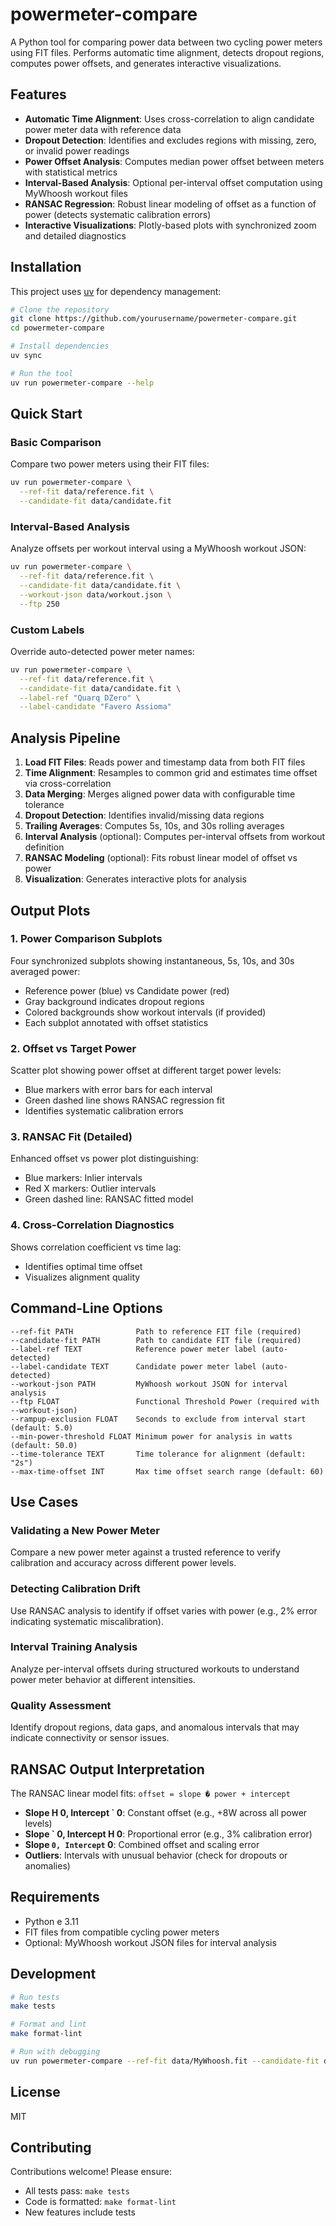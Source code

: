 # powermeter-compare

A Python tool for comparing power data between two cycling power meters using FIT files. Performs automatic time alignment, detects dropout regions, computes power offsets, and generates interactive visualizations.

## Features

- **Automatic Time Alignment**: Uses cross-correlation to align candidate power meter data with reference data
- **Dropout Detection**: Identifies and excludes regions with missing, zero, or invalid power readings
- **Power Offset Analysis**: Computes median power offset between meters with statistical metrics
- **Interval-Based Analysis**: Optional per-interval offset computation using MyWhoosh workout files
- **RANSAC Regression**: Robust linear modeling of offset as a function of power (detects systematic calibration errors)
- **Interactive Visualizations**: Plotly-based plots with synchronized zoom and detailed diagnostics

## Installation

This project uses [uv](https://github.com/astral-sh/uv) for dependency management:

```bash
# Clone the repository
git clone https://github.com/yourusername/powermeter-compare.git
cd powermeter-compare

# Install dependencies
uv sync

# Run the tool
uv run powermeter-compare --help
```

## Quick Start

### Basic Comparison

Compare two power meters using their FIT files:

```bash
uv run powermeter-compare \
  --ref-fit data/reference.fit \
  --candidate-fit data/candidate.fit
```

### Interval-Based Analysis

Analyze offsets per workout interval using a MyWhoosh workout JSON:

```bash
uv run powermeter-compare \
  --ref-fit data/reference.fit \
  --candidate-fit data/candidate.fit \
  --workout-json data/workout.json \
  --ftp 250
```

### Custom Labels

Override auto-detected power meter names:

```bash
uv run powermeter-compare \
  --ref-fit data/reference.fit \
  --candidate-fit data/candidate.fit \
  --label-ref "Quarq DZero" \
  --label-candidate "Favero Assioma"
```

## Analysis Pipeline

1. **Load FIT Files**: Reads power and timestamp data from both FIT files
2. **Time Alignment**: Resamples to common grid and estimates time offset via cross-correlation
3. **Data Merging**: Merges aligned power data with configurable time tolerance
4. **Dropout Detection**: Identifies invalid/missing data regions
5. **Trailing Averages**: Computes 5s, 10s, and 30s rolling averages
6. **Interval Analysis** (optional): Computes per-interval offsets from workout definition
7. **RANSAC Modeling** (optional): Fits robust linear model of offset vs power
8. **Visualization**: Generates interactive plots for analysis

## Output Plots

### 1. Power Comparison Subplots

Four synchronized subplots showing instantaneous, 5s, 10s, and 30s averaged power:

- Reference power (blue) vs Candidate power (red)
- Gray background indicates dropout regions
- Colored backgrounds show workout intervals (if provided)
- Each subplot annotated with offset statistics

### 2. Offset vs Target Power

Scatter plot showing power offset at different target power levels:

- Blue markers with error bars for each interval
- Green dashed line shows RANSAC regression fit
- Identifies systematic calibration errors

### 3. RANSAC Fit (Detailed)

Enhanced offset vs power plot distinguishing:

- Blue markers: Inlier intervals
- Red X markers: Outlier intervals
- Green dashed line: RANSAC fitted model

### 4. Cross-Correlation Diagnostics

Shows correlation coefficient vs time lag:

- Identifies optimal time offset
- Visualizes alignment quality

## Command-Line Options

```
--ref-fit PATH              Path to reference FIT file (required)
--candidate-fit PATH        Path to candidate FIT file (required)
--label-ref TEXT            Reference power meter label (auto-detected)
--label-candidate TEXT      Candidate power meter label (auto-detected)
--workout-json PATH         MyWhoosh workout JSON for interval analysis
--ftp FLOAT                 Functional Threshold Power (required with --workout-json)
--rampup-exclusion FLOAT    Seconds to exclude from interval start (default: 5.0)
--min-power-threshold FLOAT Minimum power for analysis in watts (default: 50.0)
--time-tolerance TEXT       Time tolerance for alignment (default: "2s")
--max-time-offset INT       Max time offset search range (default: 60)
```

## Use Cases

### Validating a New Power Meter

Compare a new power meter against a trusted reference to verify calibration and accuracy across different power levels.

### Detecting Calibration Drift

Use RANSAC analysis to identify if offset varies with power (e.g., 2% error indicating systematic miscalibration).

### Interval Training Analysis

Analyze per-interval offsets during structured workouts to understand power meter behavior at different intensities.

### Quality Assessment

Identify dropout regions, data gaps, and anomalous intervals that may indicate connectivity or sensor issues.

## RANSAC Output Interpretation

The RANSAC linear model fits: `offset = slope � power + intercept`

- **Slope H 0, Intercept ` 0**: Constant offset (e.g., +8W across all power levels)
- **Slope ` 0, Intercept H 0**: Proportional error (e.g., 3% calibration error)
- **Slope ` 0, Intercept ` 0**: Combined offset and scaling error
- **Outliers**: Intervals with unusual behavior (check for dropouts or anomalies)

## Requirements

- Python e 3.11
- FIT files from compatible cycling power meters
- Optional: MyWhoosh workout JSON files for interval analysis

## Development

```bash
# Run tests
make tests

# Format and lint
make format-lint

# Run with debugging
uv run powermeter-compare --ref-fit data/MyWhoosh.fit --candidate-fit data/Favero.fit --workout-json data/MyWhooshWorkout.json --ftp 320
```

## License

MIT

## Contributing

Contributions welcome! Please ensure:

- All tests pass: `make tests`
- Code is formatted: `make format-lint`
- New features include tests
